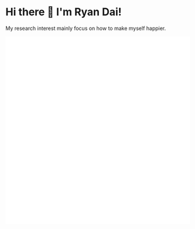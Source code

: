 #                                                   Hi there 👋 I'm Ryan Dai!

My research interest mainly focus on how to make myself happier. 

    
![Metrics](https://github.com/johncruyff14/johncruyff14/blob/main/github-metrics.svg)



